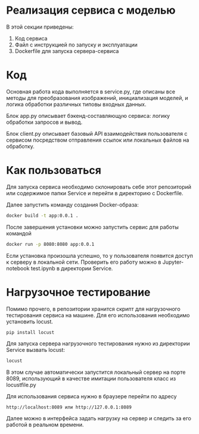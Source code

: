 # Реализация сервиса с моделью

В этой секции приведены:
1. Код сервиса
2. Файл с инструкцией по запуску и эксплуатации
3. Dockerfile для запуска сервера-сервиса

 # Код

 Основная работа кода выполняется в service.py, где описаны все методы для преобразования изображений, инициализация моделей, и логика обработки различных типовы входных данных.

 Блок app.py описывает бэкенд-составляющую сервиса: логику обработки запросов и вывод.

 Блок client.py описывает базовый API взаимодействия пользователя с сервисом посредством отправления ссылок или локальных файлов на обработку.

 # Как пользоваться

 Для запуска сервиса необходимо склонировать себе этот репозиторий или содержимое папки Service и перейти в директорию с Dockerfile.

 Далее запустить команду создания Docker-образа:

```bash
docker build -t app:0.0.1 .
```

После завершения установки можно запустить сервис для работы командой

```bash
docker run -p 8080:8080 app:0.0.1
```

Если установка произошла успешно, то у пользователя появится доступ к серверу в локальной сети. Проверить его работу можно в Jupyter-notebook test.ipynb в директории Service.
 
# Нагрузочное тестирование

Помимо прочего, в репозитории хранится скрипт для нагрузочного тестирования сервиса на машине. Для его использования необходимо установить locust.

```bash
pip install locust
```

Для запуска сервера нагрузочного тестирования нужно из директории Service вызвать locust:

```bash
locust
```

В этом случае автоматически запустится локальный сервер на порте 8089, использующий в качестве имитации пользователя класс из locustfile.py

Для использования сервиса нужно в браузере перейти по адресу

```
http://localhost:8089 или http://127.0.0.1:8089
```

Далее можно в интерфейса задать нагрузку на сервер и следить за его работой в реальном времени.